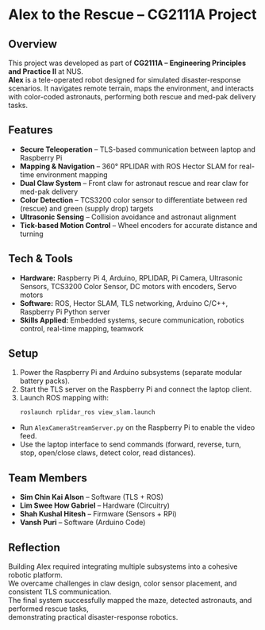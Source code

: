 # Alex to the Rescue – CG2111A Project

## Overview
This project was developed as part of **CG2111A – Engineering Principles and Practice II** at NUS.  
**Alex** is a tele-operated robot designed for simulated disaster-response scenarios. It navigates remote terrain, maps the environment, and interacts with color-coded astronauts, performing both rescue and med-pak delivery tasks.

## Features
- **Secure Teleoperation** – TLS-based communication between laptop and Raspberry Pi  
- **Mapping & Navigation** – 360° RPLIDAR with ROS Hector SLAM for real-time environment mapping  
- **Dual Claw System** – Front claw for astronaut rescue and rear claw for med-pak delivery  
- **Color Detection** – TCS3200 color sensor to differentiate between red (rescue) and green (supply drop) targets  
- **Ultrasonic Sensing** – Collision avoidance and astronaut alignment  
- **Tick-based Motion Control** – Wheel encoders for accurate distance and turning  

## Tech & Tools
- **Hardware:** Raspberry Pi 4, Arduino, RPLIDAR, Pi Camera, Ultrasonic Sensors, TCS3200 Color Sensor, DC motors with encoders, Servo motors  
- **Software:** ROS, Hector SLAM, TLS networking, Arduino C/C++, Raspberry Pi Python server  
- **Skills Applied:** Embedded systems, secure communication, robotics control, real-time mapping, teamwork  

## Setup
1. Power the Raspberry Pi and Arduino subsystems (separate modular battery packs).  
2. Start the TLS server on the Raspberry Pi and connect the laptop client.  
3. Launch ROS mapping with:  
   ```bash
   roslaunch rplidar_ros view_slam.launch
- Run `AlexCameraStreamServer.py` on the Raspberry Pi to enable the video feed.  
- Use the laptop interface to send commands (forward, reverse, turn, stop, open/close claws, detect color, read distances).  

## Team Members
- **Sim Chin Kai Alson** – Software (TLS + ROS)  
- **Lim Swee How Gabriel** – Hardware (Circuitry)  
- **Shah Kushal Hitesh** – Firmware (Sensors + RPi)  
- **Vansh Puri** – Software (Arduino Code)  

## Reflection
Building Alex required integrating multiple subsystems into a cohesive robotic platform.  
We overcame challenges in claw design, color sensor placement, and consistent TLS communication.  
The final system successfully mapped the maze, detected astronauts, and performed rescue tasks,  
demonstrating practical disaster-response robotics.
